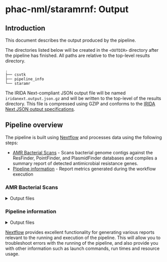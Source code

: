 # phac-nml/staramrnf: Output

## Introduction

This document describes the output produced by the pipeline.

The directories listed below will be created in the `<OUTDIR>` directory after the pipeline has finished. All paths are relative to the top-level results directory.

```
.
├── csvtk
├── pipeline_info
└── staramr
```

The IRIDA Next-compliant JSON output file will be named `iridanext.output.json.gz` and will be written to the top-level of the results directory. This file is compressed using GZIP and conforms to the [IRIDA Next JSON output specifications](https://github.com/phac-nml/pipeline-standards#42-irida-next-json).

## Pipeline overview

The pipeline is built using [Nextflow](https://www.nextflow.io/) and processes data using the following steps:

- [AMR Bacterial Scans](#amr-bacterial-scans) - Scans bacterial genome contigs against the ResFinder, PointFinder, and PlasmidFinder databases and compiles a summary report of detected antimicrobial resistance genes.
- [Pipeline information](#pipeline-information) - Report metrics generated during the workflow execution

### AMR Bacterial Scans

<details markdown="1">
<summary>Output files</summary>

- `staramr/`
  - StarAMR search results for each sample:
    - `sample_detailed_summary.tsv`
    - `sample_mlst.tsv`
    - `sample_plasmidfinder.tsv`
    - `sample_pointfinder.tsv` (Pointfinder organisms)
    - `sample_resfinder.tsv`
    - `sample_results.xlsx`
    - `sample_settings.txt`
    - `sample_summary.tsv`
- `csvtk/`
  - Combine results from all samples into a single report
    - `merged_detailed_summary.tsv`
    - `merged_mlst.tsv`
    - `merged_plasmidfinder.tsv`
    - `merged_pointfinder.tsv` (Pointfinder organisms)
    - `merged_resfinder.tsv`
    - `merged_summary.tsv`

</details>

### Pipeline information

<details markdown="1">
<summary>Output files</summary>

- `pipeline_info/`
  - Reports generated by Nextflow: `execution_report.html`, `execution_timeline.html`, `execution_trace.txt` and `pipeline_dag.dot`/`pipeline_dag.svg`.
  - Reports generated by the pipeline: `pipeline_report.html`, `pipeline_report.txt` and `software_versions.yml`. The `pipeline_report*` files will only be present if the `--email` / `--email_on_fail` parameter's are used when running the pipeline.
  - Reformatted samplesheet files used as input to the pipeline: `samplesheet.valid.csv`.
  - Parameters used by the pipeline run: `params.json`.

</details>

[Nextflow](https://www.nextflow.io/docs/latest/tracing.html) provides excellent functionality for generating various reports relevant to the running and execution of the pipeline. This will allow you to troubleshoot errors with the running of the pipeline, and also provide you with other information such as launch commands, run times and resource usage.
